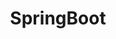 ---
layout: posts_by_category
categories: SpringBoot
title: SpringBoot
permalink: /category/SpringBoot
---